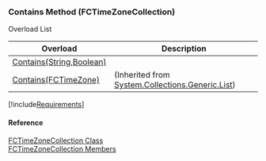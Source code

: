 ﻿### Contains Method (FCTimeZoneCollection)

Overload List

| Overload | Description |
| --- | --- |
| [Contains(String,Boolean)](fcSDK~FChoice.Foundation.Clarify.DataObjects.FCTimeZoneCollection~Contains(String,Boolean).md) |   |
| [Contains(FCTimeZone)](#) | (Inherited from [System.Collections.Generic.List<FCTimeZone>](#)) |

[!include[Requirements](../partials/requirements.md)]



#### Reference

[FCTimeZoneCollection Class](fcSDK~FChoice.Foundation.Clarify.DataObjects.FCTimeZoneCollection.md)  
[FCTimeZoneCollection Members](fcSDK~FChoice.Foundation.Clarify.DataObjects.FCTimeZoneCollection_members.md)